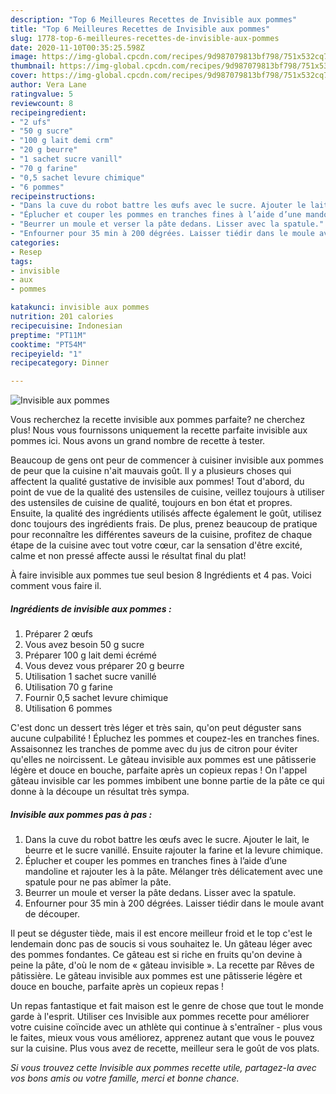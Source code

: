 ```yaml
---
description: "Top 6 Meilleures Recettes de Invisible aux pommes"
title: "Top 6 Meilleures Recettes de Invisible aux pommes"
slug: 1778-top-6-meilleures-recettes-de-invisible-aux-pommes
date: 2020-11-10T00:35:25.598Z
image: https://img-global.cpcdn.com/recipes/9d987079813bf798/751x532cq70/invisible-aux-pommes-photo-principale-de-la-recette.jpg
thumbnail: https://img-global.cpcdn.com/recipes/9d987079813bf798/751x532cq70/invisible-aux-pommes-photo-principale-de-la-recette.jpg
cover: https://img-global.cpcdn.com/recipes/9d987079813bf798/751x532cq70/invisible-aux-pommes-photo-principale-de-la-recette.jpg
author: Vera Lane
ratingvalue: 5
reviewcount: 8
recipeingredient:
- "2 ufs"
- "50 g sucre"
- "100 g lait demi crm"
- "20 g beurre"
- "1 sachet sucre vanill"
- "70 g farine"
- "0,5 sachet levure chimique"
- "6 pommes"
recipeinstructions:
- "Dans la cuve du robot battre les œufs avec le sucre. Ajouter le lait, le beurre et le sucre vanillé. Ensuite rajouter la farine et la levure chimique."
- "Éplucher et couper les pommes en tranches fines à l’aide d’une mandoline et rajouter les à la pâte. Mélanger très délicatement avec une spatule pour ne pas abîmer la pâte."
- "Beurrer un moule et verser la pâte dedans. Lisser avec la spatule."
- "Enfourner pour 35 min à 200 dégrées. Laisser tiédir dans le moule avant de découper."
categories:
- Resep
tags:
- invisible
- aux
- pommes

katakunci: invisible aux pommes 
nutrition: 201 calories
recipecuisine: Indonesian
preptime: "PT11M"
cooktime: "PT54M"
recipeyield: "1"
recipecategory: Dinner

---
```



![Invisible aux pommes](https://img-global.cpcdn.com/recipes/9d987079813bf798/751x532cq70/invisible-aux-pommes-photo-principale-de-la-recette.jpg)

Vous recherchez la recette invisible aux pommes parfaite? ne cherchez plus! Nous vous fournissons uniquement la recette parfaite invisible aux pommes ici. Nous avons un grand nombre de recette à tester.

Beaucoup de gens ont peur de commencer à cuisiner invisible aux pommes de peur que la cuisine n'ait mauvais goût. Il y a plusieurs choses qui affectent la qualité gustative de invisible aux pommes! Tout d'abord, du point de vue de la qualité des ustensiles de cuisine, veillez toujours à utiliser des ustensiles de cuisine de qualité, toujours en bon état et propres. Ensuite, la qualité des ingrédients utilisés affecte également le goût, utilisez donc toujours des ingrédients frais. De plus, prenez beaucoup de pratique pour reconnaître les différentes saveurs de la cuisine, profitez de chaque étape de la cuisine avec tout votre cœur, car la sensation d'être excité, calme et non pressé affecte aussi le résultat final du plat!

<!--inarticleads1-->

À faire invisible aux pommes tue seul besion 8 Ingrédients et 4 pas. Voici comment vous faire il.

##### Ingrédients de invisible aux pommes :

1. Préparer 2 œufs
1. Vous avez besoin 50 g sucre
1. Préparer 100 g lait demi écrémé
1. Vous devez vous préparer 20 g beurre
1. Utilisation 1 sachet sucre vanillé
1. Utilisation 70 g farine
1. Fournir 0,5 sachet levure chimique
1. Utilisation 6 pommes


C&#39;est donc un dessert très léger et très sain, qu&#39;on peut déguster sans aucune culpabilité ! Épluchez les pommes et coupez-les en tranches fines. Assaisonnez les tranches de pomme avec du jus de citron pour éviter qu&#39;elles ne noircissent. Le gâteau invisible aux pommes est une pâtisserie légère et douce en bouche, parfaite après un copieux repas ! On l&#39;appel gâteau invisible car les pommes imbibent une bonne partie de la pâte ce qui donne à la découpe un résultat très sympa. 

<!--inarticleads2-->

##### Invisible aux pommes pas à pas :

1. Dans la cuve du robot battre les œufs avec le sucre. Ajouter le lait, le beurre et le sucre vanillé. Ensuite rajouter la farine et la levure chimique.
1. Éplucher et couper les pommes en tranches fines à l’aide d’une mandoline et rajouter les à la pâte. Mélanger très délicatement avec une spatule pour ne pas abîmer la pâte.
1. Beurrer un moule et verser la pâte dedans. Lisser avec la spatule.
1. Enfourner pour 35 min à 200 dégrées. Laisser tiédir dans le moule avant de découper.


Il peut se déguster tiède, mais il est encore meilleur froid et le top c&#39;est le lendemain donc pas de soucis si vous souhaitez le. Un gâteau léger avec des pommes fondantes. Ce gâteau est si riche en fruits qu&#39;on devine à peine la pâte, d&#39;où le nom de « gâteau invisible ». La recette par Rêves de pâtissière. Le gâteau invisible aux pommes est une pâtisserie légère et douce en bouche, parfaite après un copieux repas ! 

<!--inarticleads1-->

<p>
Un repas fantastique et fait maison est le genre de chose que tout le monde garde à l'esprit. Utiliser ces Invisible aux pommes recette pour améliorer votre cuisine coïncide avec un athlète qui continue à s'entraîner - plus vous le faites, mieux vous vous améliorez, apprenez autant que vous le pouvez sur la cuisine. Plus vous avez de recette, meilleur sera le goût de vos plats.
</p>

<p>
<i>Si vous trouvez cette Invisible aux pommes recette utile, partagez-la avec vos bons amis ou votre famille, merci et bonne chance.</i>
</p>

